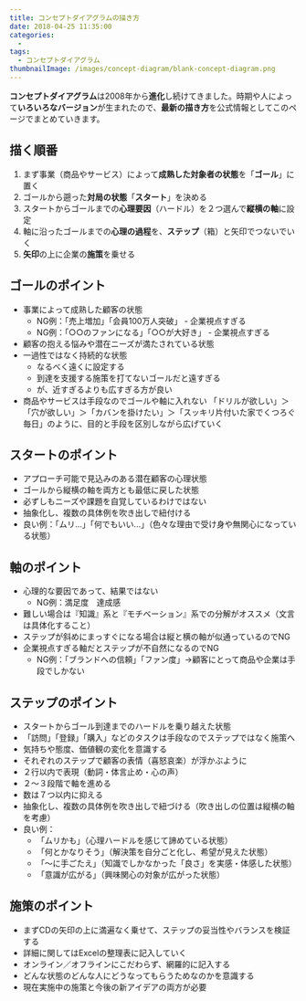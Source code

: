 ```yaml
---
title: コンセプトダイアグラムの描き方
date: 2018-04-25 11:35:00
categories:
  -
tags:
  - コンセプトダイアグラム
thumbnailImage: /images/concept-diagram/blank-concept-diagram.png
---
```


**コンセプトダイアグラム**は2008年から**進化**し続けてきました。時期や人によって**いろいろなバージョン**が生まれたので、**最新の描き方**を公式情報としてこのページでまとめていきます。
<!-- more -->

## 描く順番
1. まず事業（商品やサービス）によって**成熟した対象者の状態**を「**ゴール**」に置く
2. ゴールから遡った**対局の状態**「**スタート**」を決める
3. スタートからゴールまでの**心理要因**（ハードル）を２つ選んで**縦横の軸**に設定
4. 軸に沿ったゴールまでの**心理の過程**を、**ステップ**（箱）と矢印でつないでいく
5. **矢印**の上に企業の**施策**を乗せる

## ゴールのポイント
* 事業によって成熟した顧客の状態
  * NG例：「売上増加」「会員100万人突破」 - 企業視点すぎる
  * NG例：「○○のファンになる」「○○が大好き」 - 企業視点すぎる
* 顧客の抱える悩みや潜在ニーズが満たされている状態
* 一過性ではなく持続的な状態
  * なるべく遠くに設定する
  * 到達を支援する施策を打てないゴールだと遠すぎる
  * が、近すぎるよりも広すぎる方が良い
* 商品やサービスは手段なのでゴールや軸に入れない
「ドリルが欲しい」＞「穴が欲しい」＞「カバンを掛けたい」＞「スッキリ片付いた家でくつろぐ毎日」のように、目的と手段を区別しながら広げていく

## スタートのポイント
* アプローチ可能で見込みのある潜在顧客の心理状態
* ゴールから縦横の軸を両方とも最低に戻した状態
* 必ずしもニーズや課題を自覚しているわけではない
* 抽象化し、複数の具体例を吹き出しで紐付ける
* 良い例：「ムリ...」「何でもいい...」（色々な理由で受け身や無関心になっている状態）

## 軸のポイント
* 心理的な要因であって、結果ではない
  * NG例：満足度　達成感
* 難しい場合は『知識』系と『モチベーション』系での分解がオススメ（文言は具体化すること）
* ステップが斜めにまっすぐになる場合は縦と横の軸が似通っているのでNG
* 企業視点すぎる軸だとステップが不自然になるのでNG
  * NG例：「ブランドへの信頼」「ファン度」→顧客にとって商品や企業は手段でしかない

## ステップのポイント
* スタートからゴール到達までのハードルを乗り越えた状態
* 「訪問」「登録」「購入」などのタスクは手段なのでステップではなく施策へ
* 気持ちや態度、価値観の変化を意識する
* それぞれのステップで顧客の表情（喜怒哀楽）が浮かぶように
* ２行以内で表現（動詞・体言止め・心の声）
* ２〜３段階で軸を進める
* 数は７つ以内に抑える
* 抽象化し、複数の具体例を吹き出しで紐づける（吹き出しの位置は縦横の軸を考慮）
* 良い例：
  * 「ムリかも」（心理ハードルを感じて諦めている状態）
  * 「何とかなりそう」（解決策を自分ごと化し、希望が見えた状態）
  * 「～に手ごたえ」（知識でしかなかった「良さ」を実感・体感した状態）
  * 「意識が広がる」（興味関心の対象が広がった状態）

## 施策のポイント
* まずCDの矢印の上に満遍なく乗せて、ステップの妥当性やバランスを検証する
* 詳細に関してはExcelの整理表に記入していく
* オンライン／オフラインにこだわらず、網羅的に記入する
* どんな状態のどんな人にどうなってもらうためなのかを意識する
* 現在実施中の施策と今後の新アイデアの両方が必要

